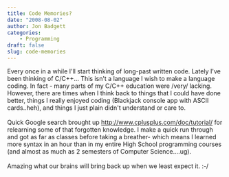 ```yaml
---
title: Code Memories?
date: "2008-08-02"
author: Jon Badgett
categories:
    - Programming
draft: false
slug: code-memories
---
```


Every once in a while I'll start thinking of long-past written code. Lately I've
been thinking of C/C++... This isn't a language I wish to make a language
coding. In fact - many parts of my C/C++ education were /very/ lacking. However,
there are times when I think back to things that I could have done better,
things I really enjoyed coding (Blackjack console app with ASCII cards..heh),
and things I just plain didn't understand or care to.<br /><br />Quick Google
search brought up
<a href="http://www.cplusplus.com/doc/tutorial/">http://www.cplusplus.com/doc/tutorial/</a>
for relearning some of that forgotten knowledge. I make a quick run through and
got as far as classes before taking a breather- which means I learned more
syntax in an hour than in my entire High School programming courses (and almost
as much as 2 semesters of Computer Science....ug).<br /><br />Amazing what our
brains will bring back up when we least expect it. :-/
